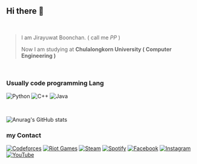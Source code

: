 ## Hi there 👋
<br>

>I am Jirayuwat Boonchan. ( call me *PP* )
>
>Now I am studying at **Chulalongkorn University ( Computer Engineering )**

<br>

### Usually code programming Lang

![Python](https://img.shields.io/badge/python-3670A0?style=for-the-badge&logo=python&logoColor=ffdd54)
![C++](https://img.shields.io/badge/c++-%2300599C.svg?style=for-the-badge&logo=c%2B%2B&logoColor=white)
![Java](https://img.shields.io/badge/java-%23ED8B00.svg?style=for-the-badge&logo=java&logoColor=white)

<br>
<!-- show github stats -->

![Anurag's GitHub stats](https://github-readme-stats.vercel.app/api?username=jirayuwat12)

### my Contact 

[![Codeforces](https://img.shields.io/badge/Codeforces-445f9d?style=for-the-badge&logo=Codeforces&logoColor=white)](https://codeforces.com/profile/jirayuwat12)
[![Riot Games](https://img.shields.io/badge/riotgames-D32936.svg?style=for-the-badge&logo=riotgames&logoColor=white)]()
[![Steam](https://img.shields.io/badge/steam-%23000000.svg?style=for-the-badge&logo=steam&logoColor=white)](https://steamcommunity.com/id/Photosynthesi)
[	![Spotify](https://img.shields.io/badge/Spotify-1ED760?style=for-the-badge&logo=spotify&logoColor=white)](https://open.spotify.com/user/31otfqm4zlza36vghn42pmbzmcua?si=fce06fb3c4aa4b2c)
[![Facebook](https://img.shields.io/badge/Facebook-%231877F2.svg?style=for-the-badge&logo=Facebook&logoColor=white)](https://www.facebook.com/people/Jirayuwat-Boonchan/100007474157942/)
[![Instagram](https://img.shields.io/badge/Instagram-%23E4405F.svg?style=for-the-badge&logo=Instagram&logoColor=white)]()
[![YouTube](https://img.shields.io/badge/YouTube-%23FF0000.svg?style=for-the-badge&logo=YouTube&logoColor=white)](https://www.youtube.com/channel/UCsoo8P6YvCsM7nXC30I8CYQ)
<br>

